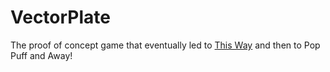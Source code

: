 # VectorPlate
The proof of concept game that eventually led to [This Way](https://github.com/accidentalrebel/This-Way-LD30-Game) and then to Pop Puff and Away! 
